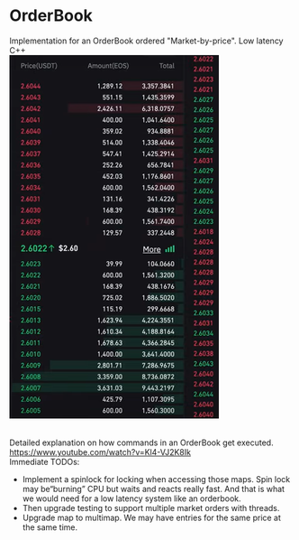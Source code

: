 # OrderBook
Implementation for an OrderBook ordered "Market-by-price". Low latency C++
<br>![orderbook.png](https://github.com/nikkaramessinis/OrderBook/blob/main/orderbook.png "OrderBook")

<br>Detailed explanation on how commands in an OrderBook get executed. 
<br>https://www.youtube.com/watch?v=Kl4-VJ2K8Ik
<br>Immediate TODOs:
* Implement a spinlock for locking when accessing those maps. Spin lock may be“burning” CPU but waits and reacts really fast. And that is what we would need for a
low latency system like an orderbook.
* Then upgrade testing to support multiple market orders with threads. 
* Upgrade map to multimap. We may have entries for the same price at the same time.

